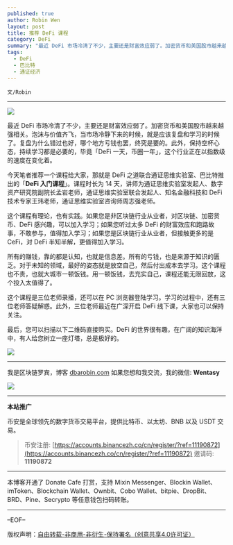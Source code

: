 ```yaml
---
published: true
author: Robin Wen
layout: post
title: 推荐 DeFi 课程
category: DeFi
summary: "最近 DeFi 市场冷清了不少，主要还是财富效应弱了。加密货币和美国股市越来越强相关。泡沫与价值齐飞，当市场冷静下来的时候，就是应该复盘和学习的时候了。复盘为什么错过也好，哪个地方亏钱也罢，终究是要的。此外，保持空杯心态，持续学习都是必要的，毕竟「DeFi 一天，币圈一年」，这个行业正在以指数级的速度在变化着。最后，您可以扫描以下二维码直接购买。DeFi 的世界很有趣，在广阔的知识海洋中，有人给您树立一座灯塔，总是极好的。"
tags:
  - DeFi
  - 巴比特
  - 通证经济
---
```


`文/Robin`

***

![](https://cdn.dbarobin.com/auhs92q.png)

最近 DeFi 市场冷清了不少，主要还是财富效应弱了。加密货币和美国股市越来越强相关。泡沫与价值齐飞，当市场冷静下来的时候，就是应该复盘和学习的时候了。复盘为什么错过也好，哪个地方亏钱也罢，终究是要的。此外，保持空杯心态，持续学习都是必要的，毕竟「DeFi 一天，币圈一年」，这个行业正在以指数级的速度在变化着。

今天笔者推荐一个课程给大家，那就是 DeFi 之道联合通证思维实验室、巴比特推出的「**DeFi 入门课程**」。课程时长为 14 天，讲师为通证思维实验室发起人、数字资产研究院副院长孟岩老师，通证思维实验室联合发起人、知名金融科技和 DeFi 技术专家王玮老师，通证思维实验室咨询师周志强老师。

这个课程有理论，也有实践。如果您是非区块链行业从业者，对区块链、加密货币、DeFi 感兴趣，可以加入学习；如果您听过太多 DeFi 的财富效应和跑路故事，不敢参与，值得加入学习；如果您是区块链行业从业者，但接触更多的是 CeFi，对 DeFi 半知半解，更值得加入学习。

所有的赚钱，靠的都是认知，也就是信息差。所有的亏钱，也是来源于知识的匮乏。对于未知的领域，最好的姿态就是放空自己，然后付出成本去学习。这个课程也不贵，也就大城市一顿饭钱。用一顿饭钱，去充实自己，课程还能无限回放，这个投入太值得了。

这个课程是三位老师录播，还可以在 PC 浏览器登陆学习。学习的过程中，还有三位老师答疑解惑。此外，三位老师最近在广深开启 DeFi 线下课，大家也可以保持关注。

最后，您可以扫描以下二维码直接购买。DeFi 的世界很有趣，在广阔的知识海洋中，有人给您树立一座灯塔，总是极好的。

![](https://cdn.dbarobin.com/vrbj8ko.jpg)

***

我是区块链罗宾，博客 [dbarobin.com](https://dbarobin.com/)
如果您想和我交流，我的微信: **Wentasy**

![](https://cdn.dbarobin.com/v4yywe2.png)

***

**本站推广**

币安是全球领先的数字货币交易平台，提供比特币、以太坊、BNB 以及 USDT 交易。

> 币安注册: [https://accounts.binancezh.co/cn/register/?ref=11190872](https://accounts.binancezh.co/cn/register/?ref=11190872)
> 邀请码: **11190872**

***

本博客开通了 Donate Cafe 打赏，支持 Mixin Messenger、Blockin Wallet、imToken、Blockchain Wallet、Ownbit、Cobo Wallet、bitpie、DropBit、BRD、Pine、Secrypto 等任意钱包扫码转账。

<center>
    <div class="--donate-button"
         data-button-id="f8b9df0d-af9a-460d-8258-d3f435445075"
    ></div>
</center>

***

–EOF–

版权声明：[自由转载-非商用-非衍生-保持署名（创意共享4.0许可证）](http://creativecommons.org/licenses/by-nc-nd/4.0/deed.zh)